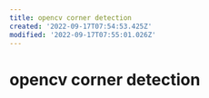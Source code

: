 ```yaml
---
title: opencv corner detection
created: '2022-09-17T07:54:53.425Z'
modified: '2022-09-17T07:55:01.026Z'
---
```


# opencv corner detection


